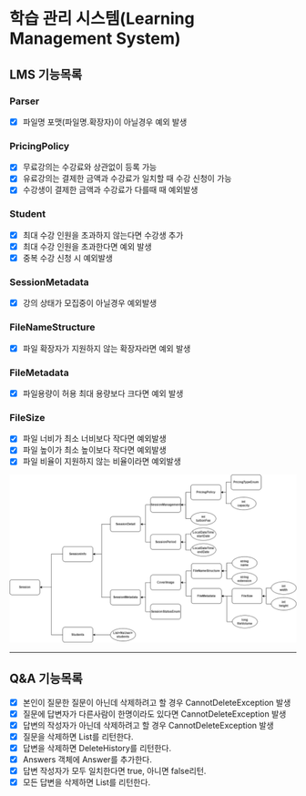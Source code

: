 # 학습 관리 시스템(Learning Management System)

## LMS 기능목록

### Parser
- [x] 파일명 포맷(파일명.확장자)이 아닐경우 예외 발생

### PricingPolicy
- [x] 무료강의는 수강료와 상관없이 등록 가능
- [x] 유료강의는 결제한 금액과 수강료가 일치할 때 수강 신청이 가능
- [x] 수강생이 결제한 금액과 수강료가 다를때 때 예외발생

### Student
- [x] 최대 수강 인원을 초과하지 않는다면 수강생 추가
- [x] 최대 수강 인원을 초과한다면 예외 발생
- [x] 중복 수강 신청 시 예외발생

### SessionMetadata
- [x] 강의 상태가 모집중이 아닐경우 예외발생

### FileNameStructure
- [x] 파일 확장자가 지원하지 않는 확장자라면 예외 발생

### FileMetadata
- [x] 파일용량이 허용 최대 용량보다 크다면 예외 발생

### FileSize
- [x] 파일 너비가 최소 너비보다 작다면 예외발생
- [x] 파일 높이가 최소 높이보다 작다면 예외발생
- [x] 파일 비율이 지원하지 않는 비율이라면 예외발생

![관계도](./관계도.png)

---
## Q&A 기능목록
- [x] 본인이 질문한 질문이 아닌데 삭제하려고 할 경우 CannotDeleteException 발생
- [x] 질문에 답변자가 다른사람이 한명이라도 있다면 CannotDeleteException 발생
- [x] 답변의 작성자가 아닌데 삭제하려고 할 경우 CannotDeleteException 발생
- [x] 질문을 삭제하면 List<DeleteHistory>를 리턴한다.
- [x] 답변을 삭제하면 DeleteHistory를 리턴한다.
- [x] Answers 객체에 Answer를 추가한다.
- [x] 답변 작성자가 모두 일치한다면 true, 아니면 false리턴.
- [x] 모든 답변을 삭제하면 List<DeleteHistory>를 리턴한다.
